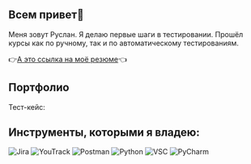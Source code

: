 ##  Всем привет👋

Меня зовут Руслан. Я делаю первые шаги в тестировании. Прошёл курсы как по ручному, так и по автоматическому тестированиям.


👉[А это ссылка на моё резюме](https://hh.ru/resume/12989c53ff09b401910039ed1f45743449314c)👈
 
## Портфолио

Тест-кейс:

## Инструменты, которыми я владею:



![Jira](https://github.com/user-attachments/assets/68d39317-76c5-40a2-b561-d8cd09abe5f1)
![YouTrack](https://github.com/user-attachments/assets/966e3ab4-9b03-4d6e-958d-00beb8702292)
![Postman](https://github.com/user-attachments/assets/4e5f2108-9649-4a8f-aedc-a7c1ca2ccd8b)
![Python](https://github.com/user-attachments/assets/e405908b-e18d-42e1-ab1b-85231509b86c)
![VSC](https://github.com/user-attachments/assets/e9629bae-dd51-4b60-9e63-c1e28fb681ef)
![PyCharm](https://github.com/user-attachments/assets/20590b32-a98b-4b03-bbe2-3b94492abd4d)


